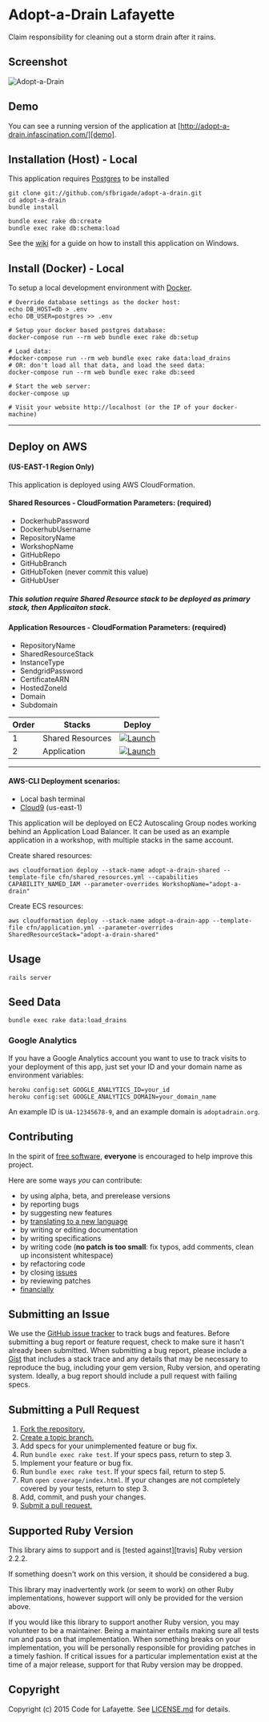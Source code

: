 # Adopt-a-Drain Lafayette

Claim responsibility for cleaning out a storm drain after it rains.

## Screenshot
![Adopt-a-Drain](/adopt.png "Adopt-a-Drain")

## Demo
You can see a running version of the application at
[http://adopt-a-drain.infascination.com/][demo].

[demo]: http://adopt-a-drain.infascination.com/

## Installation (Host) - Local
This application requires [Postgres](http://www.postgresql.org/) to be installed

    git clone git://github.com/sfbrigade/adopt-a-drain.git
    cd adopt-a-drain
    bundle install

    bundle exec rake db:create
    bundle exec rake db:schema:load

See the [wiki](https://github.com/sfbrigade/adopt-a-drain/wiki/Windows-Development-Environment) for a guide on how to install this application on Windows.

## Install (Docker) - Local

To setup a local development environment with
[Docker](https://docs.docker.com/engine/installation/).   

```
# Override database settings as the docker host:
echo DB_HOST=db > .env
echo DB_USER=postgres >> .env

# Setup your docker based postgres database:
docker-compose run --rm web bundle exec rake db:setup

# Load data:
#docker-compose run --rm web bundle exec rake data:load_drains
# OR: don't load all that data, and load the seed data:
docker-compose run --rm web bundle exec rake db:seed

# Start the web server:
docker-compose up

# Visit your website http://localhost (or the IP of your docker-machine)
```

---
## Deploy on AWS
#### (US-EAST-1 Region Only)

This application is deployed using AWS CloudFormation.

#### Shared Resources - CloudFormation Parameters: (required)
* DockerhubPassword
* DockerhubUsername
* RepositoryName
* WorkshopName
* GitHubRepo
* GitHubBranch
* GitHubToken (never commit this value)
* GitHubUser

##### This solution require Shared Resource stack to be deployed as primary stack, then Applicaiton stack.

#### Application Resources - CloudFormation Parameters: (required)
* RepositoryName      
* SharedResourceStack
* InstanceType
* SendgridPassword
* CertificateARN
* HostedZoneId
* Domain
* Subdomain

| Order   |Stacks          |Deploy|
|---------|----------------|------|
| 1       |Shared Resources| <a href="https://console.aws.amazon.com/cloudformation/home#/stacks/new?stackName=adopt-a-drain-shared&templateURL=https://infascination-public-virginia.s3.amazonaws.com/shared_resources.yml" target="_blank">![Launch](./img/launch-stack.png?raw=true "Launch")</a>|
| 2       |Application     |<a href="https://console.aws.amazon.com/cloudformation/home#/stacks/new?stackName=adopt-a-drain-app&templateURL=https://infascination-public-virginia.s3.amazonaws.com/ecs-service-cluster.yml" target="_blank">![Launch](./img/launch-stack.png?raw=true "Launch")</a>|
---
#### AWS-CLI Deployment scenarios:
* Local bash terminal
* <a href="https://us-east-1.console.aws.amazon.com/cloud9/home?region=us-east-1">Cloud9</a> (us-east-1)

This application will be deployed on EC2 Autoscaling Group nodes working behind an Application Load Balancer. It can be used as an example application in a workshop, with multiple stacks in the same account.

Create shared resources:
```
aws cloudformation deploy --stack-name adopt-a-drain-shared --template-file cfn/shared_resources.yml --capabilities CAPABILITY_NAMED_IAM --parameter-overrides WorkshopName="adopt-a-drain"
```

Create ECS resources:
```
aws cloudformation deploy --stack-name adopt-a-drain-app --template-file cfn/application.yml --parameter-overrides SharedResourceStack="adopt-a-drain-shared"
```

## Usage
    rails server

## Seed Data
    bundle exec rake data:load_drains

### Google Analytics
If you have a Google Analytics account you want to use to track visits to your
deployment of this app, just set your ID and your domain name as environment
variables:

    heroku config:set GOOGLE_ANALYTICS_ID=your_id
    heroku config:set GOOGLE_ANALYTICS_DOMAIN=your_domain_name

An example ID is `UA-12345678-9`, and an example domain is `adoptadrain.org`.

## Contributing
In the spirit of [free software][free-sw], **everyone** is encouraged to help
improve this project.

[free-sw]: http://www.fsf.org/licensing/essays/free-sw.html

Here are some ways *you* can contribute:

* by using alpha, beta, and prerelease versions
* by reporting bugs
* by suggesting new features
* by [translating to a new language][locales]
* by writing or editing documentation
* by writing specifications
* by writing code (**no patch is too small**: fix typos, add comments, clean up
  inconsistent whitespace)
* by refactoring code
* by closing [issues][]
* by reviewing patches
* [financially][]

[locales]: https://github.com/sfbrigade/adopt-a-drain/tree/master/config/locales
[issues]: https://github.com/sfbrigade/adopt-a-drain/issues
[financially]: https://secure.sfbrigade.org/page/contribute

## Submitting an Issue
We use the [GitHub issue tracker][issues] to track bugs and features. Before
submitting a bug report or feature request, check to make sure it hasn't
already been submitted. When submitting a bug report, please include a [Gist][]
that includes a stack trace and any details that may be necessary to reproduce
the bug, including your gem version, Ruby version, and operating system.
Ideally, a bug report should include a pull request with failing specs.

[gist]: https://gist.github.com/

## Submitting a Pull Request
1. [Fork the repository.][fork]
2. [Create a topic branch.][branch]
3. Add specs for your unimplemented feature or bug fix.
4. Run `bundle exec rake test`. If your specs pass, return to step 3.
5. Implement your feature or bug fix.
6. Run `bundle exec rake test`. If your specs fail, return to step 5.
7. Run `open coverage/index.html`. If your changes are not completely covered
   by your tests, return to step 3.
8. Add, commit, and push your changes.
9. [Submit a pull request.][pr]

[fork]: http://help.github.com/fork-a-repo/
[branch]: https://guides.github.com/introduction/flow/
[pr]: http://help.github.com/send-pull-requests/

## Supported Ruby Version
This library aims to support and is [tested against][travis] Ruby version 2.2.2.

If something doesn't work on this version, it should be considered a bug.

This library may inadvertently work (or seem to work) on other Ruby
implementations, however support will only be provided for the version above.

If you would like this library to support another Ruby version, you may
volunteer to be a maintainer. Being a maintainer entails making sure all tests
run and pass on that implementation. When something breaks on your
implementation, you will be personally responsible for providing patches in a
timely fashion. If critical issues for a particular implementation exist at the
time of a major release, support for that Ruby version may be dropped.

## Copyright
Copyright (c) 2015 Code for Lafayette. See [LICENSE.md](https://github.com/sfbrigade/adopt-a-drain/blob/master/LICENSE.md) for details.

[license]: https://github.com/sfbrigade/adopt-a-drain/blob/master/LICENSE.md
